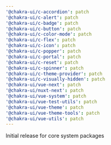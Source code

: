 ```yaml
---
'@chakra-ui/c-accordion': patch
'@chakra-ui/c-alert': patch
'@chakra-ui/c-badge': patch
'@chakra-ui/c-button': patch
'@chakra-ui/c-color-mode': patch
'@chakra-ui/c-flex': patch
'@chakra-ui/c-icon': patch
'@chakra-ui/c-popper': patch
'@chakra-ui/c-portal': patch
'@chakra-ui/c-reset': patch
'@chakra-ui/c-spinner': patch
'@chakra-ui/c-theme-provider': patch
'@chakra-ui/c-visually-hidden': patch
'@chakra-ui/vue-next': patch
'@chakra-ui/nuxt-next': patch
'@chakra-ui/vue-system': patch
'@chakra-ui/vue-test-utils': patch
'@chakra-ui/vue-theme': patch
'@chakra-ui/vue-theme-tools': patch
'@chakra-ui/vue-utils': patch
---
```


Initial release for core system packages
